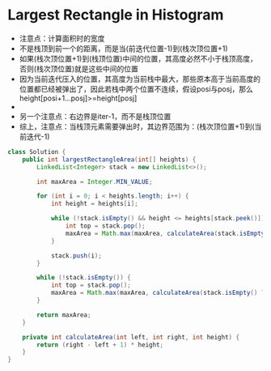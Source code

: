 # Largest Rectangle in Histogram

* 注意点：计算面积时的宽度
* 不是栈顶到前一个的距离，而是当(前迭代位置-1)到(栈次顶位置+1)
* 如果(栈次顶位置+1)到(栈顶位置)中间的位置，其高度必然不小于栈顶高度，否则(栈次顶位置)就是这些中间的位置
* 因为当前迭代压入的位置，其高度为当前栈中最大，那些原本高于当前高度的位置都已经被弹出了，因此若栈中两个位置不连续，假设posi与posj，那么height[posi+1...posj]>=height[posj]
*
* 另一个注意点：右边界是iter-1，而不是栈顶位置
* 综上，注意点：当栈顶元素需要弹出时，其边界范围为：(栈次顶位置+1)到(当前迭代-1)
```java
class Solution {
    public int largestRectangleArea(int[] heights) {
        LinkedList<Integer> stack = new LinkedList<>();

        int maxArea = Integer.MIN_VALUE;

        for (int i = 0; i < heights.length; i++) {
            int height = heights[i];

            while (!stack.isEmpty() && height <= heights[stack.peek()]) {
                int top = stack.pop();
                maxArea = Math.max(maxArea, calculateArea(stack.isEmpty() ? 0 : stack.peek() + 1, i - 1, heights[top]));
            }

            stack.push(i);
        }

        while (!stack.isEmpty()) {
            int top = stack.pop();
            maxArea = Math.max(maxArea, calculateArea(stack.isEmpty() ? 0 : stack.peek() + 1, heights.length - 1, heights[top]));
        }

        return maxArea;
    }

    private int calculateArea(int left, int right, int height) {
        return (right - left + 1) * height;
    }
}
```